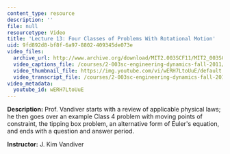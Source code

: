 ```yaml
---
content_type: resource
description: ''
file: null
resourcetype: Video
title: 'Lecture 13: Four Classes of Problems With Rotational Motion'
uid: 9fd892d8-bf8f-6a97-8802-409345de073e
video_files:
  archive_url: http://www.archive.org/download/MIT2.003SCF11/MIT2_003SCF11_lec13_300k.mp4
  video_captions_file: /courses/2-003sc-engineering-dynamics-fall-2011/85055aa3965757b1a931956a1135c66d_wERH7LtoUuE.vtt
  video_thumbnail_file: https://img.youtube.com/vi/wERH7LtoUuE/default.jpg
  video_transcript_file: /courses/2-003sc-engineering-dynamics-fall-2011/edb4a200e0c3d371e9bd94626d2f8bdf_wERH7LtoUuE.pdf
video_metadata:
  youtube_id: wERH7LtoUuE
---
```


**Description:** Prof. Vandiver starts with a review of applicable physical laws; he then goes over an example Class 4 problem with moving points of constraint, the tipping box problem, an alternative form of Euler's equation, and ends with a question and answer period.

**Instructor:** J. Kim Vandiver